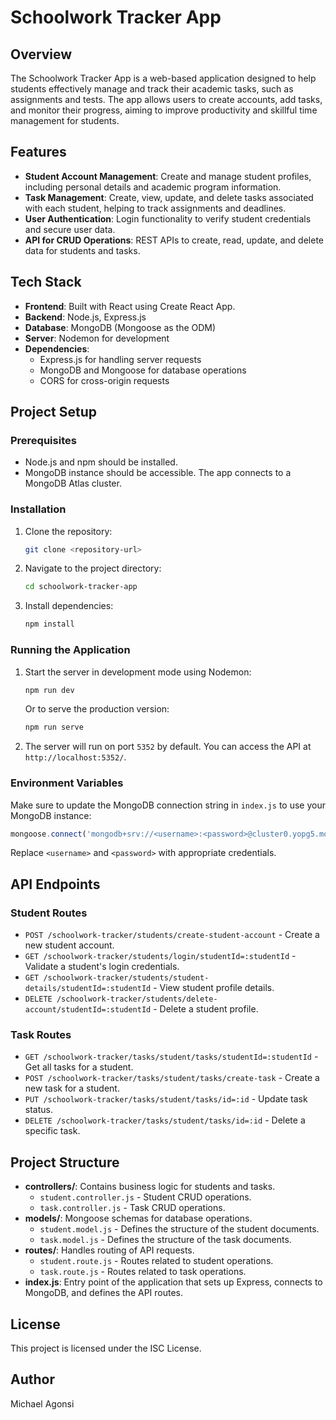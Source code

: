 # Schoolwork Tracker App

## Overview

The Schoolwork Tracker App is a web-based application designed to help students effectively manage and track their academic tasks, such as assignments and tests. The app allows users to create accounts, add tasks, and monitor their progress, aiming to improve productivity and skillful time management for students.

## Features

- **Student Account Management**: Create and manage student profiles, including personal details and academic program information.
- **Task Management**: Create, view, update, and delete tasks associated with each student, helping to track assignments and deadlines.
- **User Authentication**: Login functionality to verify student credentials and secure user data.
- **API for CRUD Operations**: REST APIs to create, read, update, and delete data for students and tasks.

## Tech Stack

- **Frontend**: Built with React using Create React App.
- **Backend**: Node.js, Express.js
- **Database**: MongoDB (Mongoose as the ODM)
- **Server**: Nodemon for development
- **Dependencies**:
  - Express.js for handling server requests
  - MongoDB and Mongoose for database operations
  - CORS for cross-origin requests

## Project Setup

### Prerequisites

- Node.js and npm should be installed.
- MongoDB instance should be accessible. The app connects to a MongoDB Atlas cluster.

### Installation

1. Clone the repository:
   ```bash
   git clone <repository-url>
   ```

2. Navigate to the project directory:
   ```bash
   cd schoolwork-tracker-app
   ```

3. Install dependencies:
   ```bash
   npm install
   ```

### Running the Application

1. Start the server in development mode using Nodemon:
   ```bash
   npm run dev
   ```
   Or to serve the production version:
   ```bash
   npm run serve
   ```

2. The server will run on port `5352` by default. You can access the API at `http://localhost:5352/`.

### Environment Variables

Make sure to update the MongoDB connection string in `index.js` to use your MongoDB instance:
```javascript
mongoose.connect('mongodb+srv://<username>:<password>@cluster0.yopg5.mongodb.net/', { dbName: 'schoolworktracker' })
```
Replace `<username>` and `<password>` with appropriate credentials.

## API Endpoints

### Student Routes

- `POST /schoolwork-tracker/students/create-student-account` - Create a new student account.
- `GET /schoolwork-tracker/students/login/studentId=:studentId` - Validate a student's login credentials.
- `GET /schoolwork-tracker/students/student-details/studentId=:studentId` - View student profile details.
- `DELETE /schoolwork-tracker/students/delete-account/studentId=:studentId` - Delete a student profile.

### Task Routes

- `GET /schoolwork-tracker/tasks/student/tasks/studentId=:studentId` - Get all tasks for a student.
- `POST /schoolwork-tracker/tasks/student/tasks/create-task` - Create a new task for a student.
- `PUT /schoolwork-tracker/tasks/student/tasks/id=:id` - Update task status.
- `DELETE /schoolwork-tracker/tasks/student/tasks/id=:id` - Delete a specific task.

## Project Structure

- **controllers/**: Contains business logic for students and tasks.
  - `student.controller.js` - Student CRUD operations.
  - `task.controller.js` - Task CRUD operations.
- **models/**: Mongoose schemas for database operations.
  - `student.model.js` - Defines the structure of the student documents.
  - `task.model.js` - Defines the structure of the task documents.
- **routes/**: Handles routing of API requests.
  - `student.route.js` - Routes related to student operations.
  - `task.route.js` - Routes related to task operations.
- **index.js**: Entry point of the application that sets up Express, connects to MongoDB, and defines the API routes.

## License

This project is licensed under the ISC License.

## Author

Michael Agonsi
